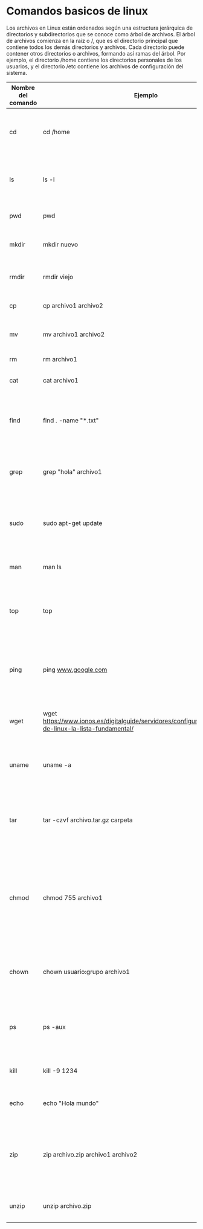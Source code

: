 # Comandos basicos de linux 
Los archivos en Linux están ordenados según una estructura jerárquica de directorios y subdirectorios que se conoce como árbol de archivos. El árbol de archivos comienza en la raíz o /, que es el directorio principal que contiene todos los demás directorios y archivos. Cada directorio puede contener otros directorios o archivos, formando así ramas del árbol. Por ejemplo, el directorio /home contiene los directorios personales de los usuarios, y el directorio /etc contiene los archivos de configuración del sistema.




| Nombre del comando | Ejemplo | Descripción |
| ------------------ | ------- | ----------- |
| cd | cd /home | Cambia el directorio actual al que se especifica como argumento. |
| ls | ls -l | Lista los archivos y directorios del directorio actual con detalles. |
| pwd | pwd | Muestra el directorio actual. |
| mkdir | mkdir nuevo | Crea un nuevo directorio llamado nuevo. |
| rmdir | rmdir viejo | Elimina el directorio llamado viejo si está vacío. |
| cp | cp archivo1 archivo2 | Copia el archivo1 al archivo2. |
| mv | mv archivo1 archivo2 | Mueve o renombra el archivo1 al archivo2. |
| rm | rm archivo1 | Elimina el archivo1. |
| cat | cat archivo1 | Muestra el contenido del archivo1. |
| find | find . -name "*.txt" | Busca archivos con la extensión .txt en el directorio actual y sus subdirectorios. |
| grep | grep "hola" archivo1 | Busca la palabra "hola" en el archivo1 y muestra las líneas que la contienen. |
| sudo | sudo apt-get update | Ejecuta el comando apt-get update como superusuario o administrador. |
| man | man ls | Muestra el manual o la ayuda del comando ls. |
| top | top | Muestra los procesos que se están ejecutando en el sistema y su consumo de recursos. |
| ping | ping www.google.com | Envía paquetes de prueba a una dirección de red o web y muestra el tiempo de respuesta. |
| wget | wget https://www.ionos.es/digitalguide/servidores/configuracion/comandos-de-linux-la-lista-fundamental/ | Descarga un archivo o una página web desde una URL. |
| uname | uname -a | Muestra información sobre el sistema operativo y el hardware. |
| tar | tar -czvf archivo.tar.gz carpeta | Crea un archivo comprimido llamado archivo.tar.gz con el contenido de la carpeta. |
| chmod | chmod 755 archivo1 | Cambia los permisos de acceso al archivo1 a 755 (lectura, escritura y ejecución para el propietario, lectura y ejecución para el grupo y los demás). |
| chown | chown usuario:grupo archivo1 | Cambia el propietario y el grupo del archivo1 al usuario y grupo especificados. |
| ps | ps -aux | Muestra información sobre los procesos que se están ejecutando en el sistema. |
| kill | kill -9 1234 | Termina el proceso con el identificador 1234. |
| echo | echo "Hola mundo" | Imprime un mensaje en la pantalla o en un archivo. |
| zip | zip archivo.zip archivo1 archivo2 | Crea un archivo comprimido llamado archivo.zip con los archivos archivo1 y archivo2. |
| unzip | unzip archivo.zip | Extrae los archivos de un archivo comprimido. |